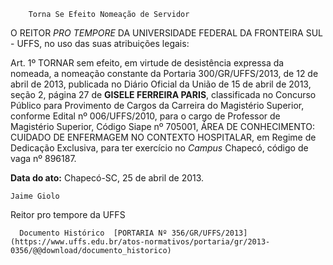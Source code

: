         Torna Se Efeito Nomeação de Servidor  

O REITOR *PRO TEMPORE* DA UNIVERSIDADE FEDERAL DA FRONTEIRA SUL - UFFS, no uso das suas atribuições legais:

 Art. 1º TORNAR sem efeito, em virtude de desistência expressa da nomeada, a nomeação constante da Portaria 300/GR/UFFS/2013, de 12 de abril de 2013, publicada no Diário Oficial da União de 15 de abril de 2013, seção 2, página 27 de **GISELE FERREIRA PARIS**, classificada no Concurso Público para Provimento de Cargos da Carreira do Magistério Superior, conforme Edital nº 006/UFFS/2010, para o cargo de Professor de Magistério Superior, Código Siape nº 705001, ÁREA DE CONHECIMENTO: CUIDADO DE ENFERMAGEM NO CONTEXTO HOSPITALAR, em Regime de Dedicação Exclusiva, para ter exercício no *Campus* Chapecó, código de vaga nº 896187.

  

   **Data do ato:** Chapecó-SC, 25 de abril de 2013.   
 

    Jaime Giolo   
 Reitor pro tempore da UFFS 

      Documento Histórico  [PORTARIA Nº 356/GR/UFFS/2013](https://www.uffs.edu.br/atos-normativos/portaria/gr/2013-0356/@@download/documento_historico)     
      